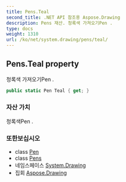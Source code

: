 ```yaml
---
title: Pens.Teal
second_title: .NET API 참조용 Aspose.Drawing
description: Pens 재산. 청록색 가져오기Pen .
type: docs
weight: 1310
url: /ko/net/system.drawing/pens/teal/
---
```

## Pens.Teal property

청록색 가져오기Pen .

```csharp
public static Pen Teal { get; }
```

### 자산 가치

청록색Pen .

### 또한보십시오

* class [Pen](../../pen/)
* class [Pens](../)
* 네임스페이스 [System.Drawing](../../pens/)
* 집회 [Aspose.Drawing](../../../)


